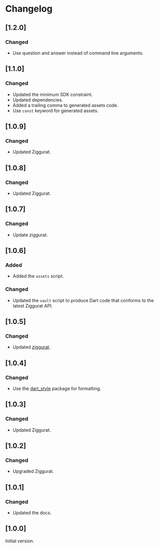 # Changelog

## [1.2.0]

### Changed

* Use question and answer instead of command line arguments.

## [1.1.0]

### Changed

* Updated the minimum SDK constraint.
* Updated dependencies.
* Added a trailing comma to generated assets code.
* Use `const` keyword for generated assets.

## [1.0.9]

### Changed

* Updated Ziggurat.

## [1.0.8]

### Changed

* Updated Ziggurat.

## [1.0.7]

### Changed

* Update ziggurat.

## [1.0.6]

### Added

* Added the `assets` script.

### Changed

* Updated the `vault` script to produce Dart code that conforms to the latest Ziggurat API.

## [1.0.5]

### Changed

* Updated [ziggurat]([URL](https://pub.dev/packages/ziggurat)).

## [1.0.4]

### Changed

* Use the [dart_style]([URL](https://pub.dev/packages/dart_style)) package for formatting.

## [1.0.3]

### Changed

* Updated Ziggurat.

## [1.0.2]

### Changed

* Upgraded Ziggurat.

## [1.0.1]

### Changed

* Updated the docs.

## [1.0.0]

Initial version.
